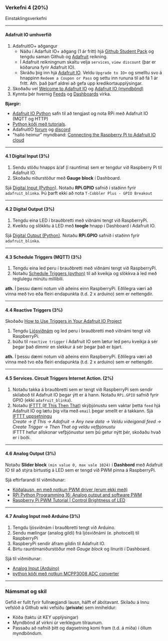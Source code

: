 ### Verkefni 4 (20%) 

Einstaklingsverkefni <br>

---

#### Adafruit IO umhverfið 
1. AdafruitIO+ aðgangur
   - Náðu í Adarfuit IO+ aðgang (1 ár frítt) hjá [Github Student Pack](https://education.github.com/pack) og tengdu saman Github og [Adafruit](https://www.adafruit.com/) reikning.
   - Í Adafruit reikningnum skaltu velja `services`, `view discount` (þar er kóðaruna fyrir Adafruit IO).
   - Skráðu þig inn hjá [Adafruit IO](https://io.adafruit.com/). Veldu `Upgrade to IO+` og smelltu svo á hnappinn `Redeem a Coupon or Pass` og settu inn rununa til að fá 1 ár frítt. Ath. það þarf aldrei að gefa upp kredikortaupplýsingar.
1. Skoðaðu vel [Welcome to Adafruit IO](https://learn.adafruit.com/welcome-to-adafruit-io/overview) og [Adafruit IO (myndbönd)](https://learn.adafruit.com/all-the-internet-of-things-episode-four-adafruit-io/how-adafruit-io-works)
1. Kynntu þér hvernig [Feeds](https://learn.adafruit.com/adafruit-io-basics-feeds) og [Dashboards](https://learn.adafruit.com/adafruit-io-basics-dashboards) virka.

**Bjargir:**

- [Adafruit IO Python](https://adafruit-io-python-client.readthedocs.io/en/latest/quickstart.html) safn til að tengjast og nota RPi með Adafruit IO (MQTT og HTTP)
- [Python kóði með tutorials](https://github.com/adafruit/Adafruit_IO_Python/tree/master/examples/basics).
- AdafruitIO [forum](https://forums.adafruit.com/viewforum.php?f=56) og [discord](https://discord.com/invite/adafruit)
- "halló heimur" myndband: [Connecting the Raspberry Pi to Adafruit IO cloud](https://www.youtube.com/watch?v=IfzpoFGkmns)

---

#### 4.1 Digital Input (3%)
1. Sendu stöðu hnapps á/af (í rauntíma) sem er tengdur við Raspberry Pi til Adafruit IO. 
1. Skoðaðu niðurstöður með **Gauge block** í Dashboard. 

Sjá [Digital Input (Python)](https://learn.adafruit.com/adafruit-io-basics-digital-input). 
Notaðu **RPi.GPIO** safnið í staðinn fyrir `adafruit_blinka`. Þú þarft ekki að nota `T-Cobbler Plus - GPIO Breakout`

---

#### 4.2 Digital Output (3%)
1. Tengdu eina LED í brauðbretti með viðnámi tengt við RaspberryPi.
1. Kveiktu og slökktu á LED með **toogle** hnapp í Dashboard í Adafruit IO. 

Sjá [Digital Output (Python)](https://learn.adafruit.com/adafruit-io-basics-digital-output). Notaðu **RPi.GPIO** safnið í staðinn fyrir `adafruit_blinka`.

---

#### 4.3 Schedule Triggers (MQTT)  (3%) 

1. Tengdu eina led peru í brauðbretti með viðnámi tengt við RaspberryPi.
1. Notaðu [Schedule Triggers (python)](https://learn.adafruit.com/adafruit-io-basics-scheduled-triggers) til að kveikja og slökkva á led með reglulegu mínútu millibili.

**ath.** Í þessu dæmi notum við aðeins einn RaspberryPi. Eðlilegra væri að vinna með tvo eða fleiri endapunkta (t.d. 2 x arduino) sem er nettengdir.

---

#### 4.4 Reactive Triggers (3%) 
Skoðaðu [How to Use Triggers in Your Adafruit IO Project](https://www.digikey.com/en/maker/blogs/2019/how-to-use-triggers-in-your-adafruit-io-project)

1. Tengdu [Ljósviðnám](https://learn.adafruit.com/basic-resistor-sensor-reading-on-raspberry-pi/basic-photocell-reading) og led peru í brauðbretti með viðnámi tengt við RaspberryPi.
1. búðu til `reactive trigger` í Adafruit IO sem lætur led peru kveikja á sér þegar það dimmir en slekkur á sér þegar það er bjart.

**ath.** Í þessu dæmi notum við aðeins einn RaspberryPi. Eðlilegra væri að vinna með tvo eða fleiri endapunkta (t.d. 2 x arduino) sem er nettengdir.

---

#### 4.5 Services. Circuit Triggers Internet Action. (2%)
1. Notaðu takka á brauðbretti sem er tengt við RaspberryPi sem sendir skilaboð til Adafruit IO þegar ýtt er á hann. Notaðu `RPi.GPIO` safnið fyrir GPIO (ekki `adafruit_blinka`).
1. Notaðu [IFTTT (If This Then That)](https://ifttt.com/) skýþjónustu sem vaktar þetta `feed` hjá Adafruit IO og lætu þig vita með `email` þegar smellt er á takkann. Sjá [IFTTT uppsetningu](https://learn.adafruit.com/using-ifttt-with-adafruit-io/ifttt-to-adafruit-io-setup) <br>
_Create -> if This -> Adafruit -> Any new data -> Veldu viðeigandi feed -> Create Trigger -> Then That og veldu vefþjónustu_<br>
IFTTT hefur allskonar vefþjónustur sem þú getur nýtt þér, skoðaðu hvað er í boði.

---

#### 4.6 Analog Output (3%)

Notaðu **Slider block** `(min value 0, max vale 1024)` í **Dashbord** með Adafruit IO til að stýra birtustig á LED sem er tengd við PWM pinna á RaspberryPi. <br>

Sjá eftirfarandi til viðmiðunar:
- [Kóðalausn, en með notkun PWM driver (erum ekki með)](https://learn.adafruit.com/adafruit-io-basics-analog-output/python-code)
- [RPi Python Programming 16: Analog output and software PWM](https://www.engineersgarage.com/raspberrypi/articles-raspberry-pi-python-software-pwm-led-fading/)
- [Raspberry Pi PWM Tutorial | Control Brightness of LED](https://electronicshobbyists.com/raspberry-pi-pwm-tutorial-control-brightness-of-led-and-servo-motor/)

---

#### 4.7 Analog Input með Arduino (3%)
1. Tengdu ljósviðnám í brauðbretti tengt við Arduino.
1. Sendu mælingar (analog gildi) frá ljósviðnámi (e. photocell) til RaspberryPi 
1. RaspberyPi sendir áfram gildin til Adafruit IO. 
1. Birtu rauntímaniðurstöður með _Gauge block_ og línuriti í Dashboard.

Sjá til viðmiðunar:
- [Analog Input (Arduino)](https://learn.adafruit.com/adafruit-io-basics-analog-input) 
- [python kóði með notkun MCPP3008 ADC converter](https://github.com/adafruit/Adafruit_IO_Python/blob/master/examples/basics/analog_in.py) 

---

### Námsmat og skil

Gefið er fullt fyrir fullnægjandi lausn, hálft ef ábótavant.
Skilaðu á Innu vefslóð á Github wiki vefsíðu (**private**) sem inniheldur:

- Kóða (taktu út KEY upplýsingar)
- Myndbönd af virkni úr verklegum tilraunum. 
- Passaðu að nafnið þitt og dagsetning komi fram (t.d. á miða) í öllum myndböndum.

